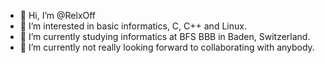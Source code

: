 - 👋 Hi, I’m @RelxOff
- 👀 I’m interested in basic informatics, C, C++ and Linux.
- 🌱 I’m currently studying informatics at BFS BBB in Baden, Switzerland.
- 💞️ I’m currently not really looking forward to collaborating with anybody.

<!--
**RelxOff/RelxOff** is a ✨ _special_ ✨ repository because its `README.md` (this file) appears on your GitHub profile.

Here are some ideas to get you started:

- 🔭 I’m currently working on ...
- 🌱 I’m currently learning ...
- 👯 I’m looking to collaborate on ...
- 🤔 I’m looking for help with ...
- 💬 Ask me about ...
- 📫 How to reach me: ...
- 😄 Pronouns: ...
- ⚡ Fun fact: ...
-->
